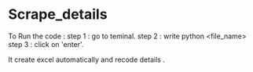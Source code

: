 # Scrape_details
To Run the code :
step 1 : go to teminal.
step 2 : write python <file_name>
step 3 : click on 'enter'.


It create excel automatically and recode details .